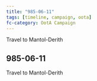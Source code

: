 ```yaml
---
title: "985-06-11"
tags: [timeline, campaign, oota]
fc-category: OotA Campaign
---
```

<span class='ob-timelines'
	data-date='985-06-11-00'
	data-title='Campaign: NAGA Adventures'
	data-class='orange'> Travel to Mantol-Derith </span>
## 985-06-11
Travel to Mantol-Derith
